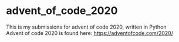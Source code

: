 # advent_of_code_2020
This is my submissions for advent of code 2020, written in Python  
Advent of code 2020 is found here: https://adventofcode.com/2020/
